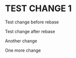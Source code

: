 #
# TEST CHANGE 1

Test change before rebase

Test change after rebase

Another change

One more change